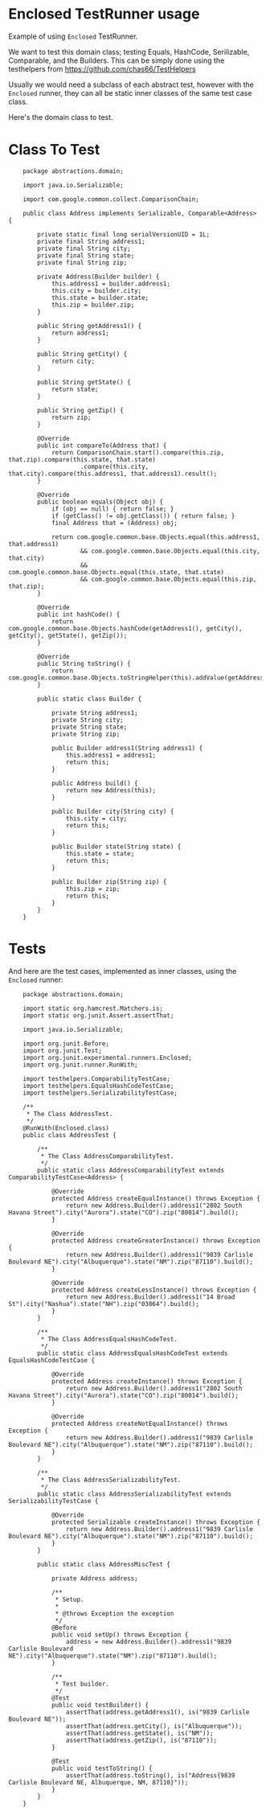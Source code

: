 # Enclosed TestRunner usage #
Example of using ``Enclosed`` TestRunner.

We want to test this domain class; testing Equals, HashCode, Serilizable, Comparable, and the Builders.   This can be simply done using the testhelpers from https://github.com/chas66/TestHelpers

Usually we would need a subclass of each abstract test, however with the `Enclosed` runner, they can all be static inner classes of the same test case class.

Here's the domain class to test.

# Class To Test #

		package abstractions.domain;

		import java.io.Serializable;

		import com.google.common.collect.ComparisonChain;

		public class Address implements Serializable, Comparable<Address> {

			private static final long serialVersionUID = 1L;
			private final String address1;
			private final String city;
			private final String state;
			private final String zip;

			private Address(Builder builder) {
				this.address1 = builder.address1;
				this.city = builder.city;
				this.state = builder.state;
				this.zip = builder.zip;
			}

			public String getAddress1() {
				return address1;
			}

			public String getCity() {
				return city;
			}

			public String getState() {
				return state;
			}

			public String getZip() {
				return zip;
			}

			@Override
			public int compareTo(Address that) {
				return ComparisonChain.start().compare(this.zip, that.zip).compare(this.state, that.state)
						.compare(this.city, that.city).compare(this.address1, that.address1).result();
			}

			@Override
			public boolean equals(Object obj) {
				if (obj == null) { return false; }
				if (getClass() != obj.getClass()) { return false; }
				final Address that = (Address) obj;

				return com.google.common.base.Objects.equal(this.address1, that.address1)
						&& com.google.common.base.Objects.equal(this.city, that.city)
						&& com.google.common.base.Objects.equal(this.state, that.state)
						&& com.google.common.base.Objects.equal(this.zip, that.zip);
			}

			@Override
			public int hashCode() {
				return com.google.common.base.Objects.hashCode(getAddress1(), getCity(), getCity(), getState(), getZip());
			}

			@Override
			public String toString() {
				return com.google.common.base.Objects.toStringHelper(this).addValue(getAddress1()).addValue(getCity()).addValue(getState()).addValue(getZip()).toString();
			}

			public static class Builder {

				private String address1;
				private String city;
				private String state;
				private String zip;

				public Builder address1(String address1) {
					this.address1 = address1;
					return this;
				}

				public Address build() {
					return new Address(this);
				}

				public Builder city(String city) {
					this.city = city;
					return this;
				}

				public Builder state(String state) {
					this.state = state;
					return this;
				}

				public Builder zip(String zip) {
					this.zip = zip;
					return this;
				}
			}
		}

# Tests #		
And here are the test cases, implemented as inner classes, using the ``Enclosed`` runner:

		package abstractions.domain;

		import static org.hamcrest.Matchers.is;
		import static org.junit.Assert.assertThat;

		import java.io.Serializable;

		import org.junit.Before;
		import org.junit.Test;
		import org.junit.experimental.runners.Enclosed;
		import org.junit.runner.RunWith;

		import testhelpers.ComparabilityTestCase;
		import testhelpers.EqualsHashCodeTestCase;
		import testhelpers.SerializabilityTestCase;

		/**
		 * The Class AddressTest.
		 */
		@RunWith(Enclosed.class)
		public class AddressTest {

			/**
			 * The Class AddressComparabilityTest.
			 */
			public static class AddressComparabilityTest extends ComparabilityTestCase<Address> {

				@Override
				protected Address createEqualInstance() throws Exception {
					return new Address.Builder().address1("2802 South Havana Street").city("Aurora").state("CO").zip("80014").build();
				}

				@Override
				protected Address createGreaterInstance() throws Exception {
					return new Address.Builder().address1("9839 Carlisle Boulevard NE").city("Albuquerque").state("NM").zip("87110").build();
				}

				@Override
				protected Address createLessInstance() throws Exception {
					return new Address.Builder().address1("14 Broad St").city("Nashua").state("NH").zip("03064").build();
				}
			}

			/**
			 * The Class AddressEqualsHashCodeTest.
			 */
			public static class AddressEqualsHashCodeTest extends EqualsHashCodeTestCase {

				@Override
				protected Address createInstance() throws Exception {
					return new Address.Builder().address1("2802 South Havana Street").city("Aurora").state("CO").zip("80014").build();
				}

				@Override
				protected Address createNotEqualInstance() throws Exception {
					return new Address.Builder().address1("9839 Carlisle Boulevard NE").city("Albuquerque").state("NM").zip("87110").build();
				}
			}

			/**
			 * The Class AddressSerializabilityTest.
			 */
			public static class AddressSerializabilityTest extends SerializabilityTestCase {

				@Override
				protected Serializable createInstance() throws Exception {
					return new Address.Builder().address1("9839 Carlisle Boulevard NE").city("Albuquerque").state("NM").zip("87110").build();
				}
			}

			public static class AddressMiscTest {

				private Address address;

				/**
				 * Setup.
				 *
				 * @throws Exception the exception
				 */
				@Before
				public void setUp() throws Exception {
					address = new Address.Builder().address1("9839 Carlisle Boulevard NE").city("Albuquerque").state("NM").zip("87110").build();
				}

				/**
				 * Test builder.
				 */
				@Test
				public void testBuilder() {
					assertThat(address.getAddress1(), is("9839 Carlisle Boulevard NE"));
					assertThat(address.getCity(), is("Albuquerque"));
					assertThat(address.getState(), is("NM"));
					assertThat(address.getZip(), is("87110"));
				}

				@Test
				public void testToString() {
					assertThat(address.toString(), is("Address{9839 Carlisle Boulevard NE, Albuquerque, NM, 87110}"));
				}
			}
		}
